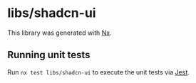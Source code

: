 # libs/shadcn-ui

This library was generated with [Nx](https://nx.dev).

## Running unit tests

Run `nx test libs/shadcn-ui` to execute the unit tests via [Jest](https://jestjs.io).
